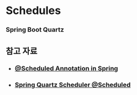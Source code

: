# Schedules

### Spring Boot Quartz

## 참고 자료

- ### [@Scheduled Annotation in Spring](https://www.baeldung.com/spring-scheduled-tasks)


- ### [Spring Quartz Scheduler @Scheduled](https://velog.io/@kimh4nkyul/Scheduled%EB%A5%BC-%ED%99%9C%EC%9A%A9%ED%95%9C-Spring-Scheduler)